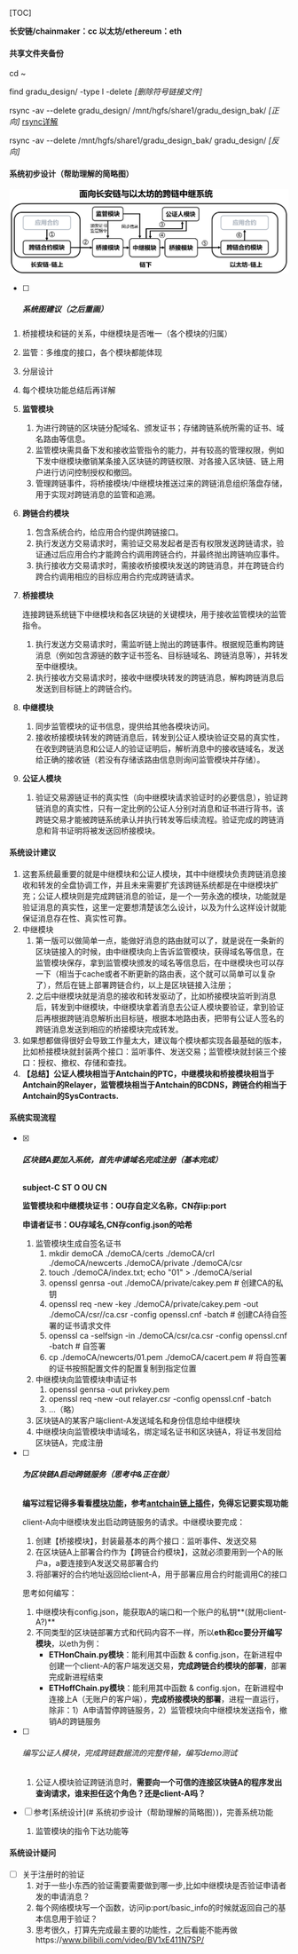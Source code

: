 [TOC]

**长安链/chainmaker：cc 				以太坊/ethereum：eth**



#### 共享文件夹备份 

cd ~

find gradu_design/ -type l -delete *[删除符号链接文件]*

rsync -av --delete gradu_design/ /mnt/hgfs/share1/gradu_design_bak/ *[正向]* [rsync详解](https://www.ruanyifeng.com/blog/2020/08/rsync.html)

rsync -av --delete /mnt/hgfs/share1/gradu_design_bak/ gradu_design/ *[反向]*



#### 系统初步设计（帮助理解的简略图）

![image-20240306110712685](./README.assets/image-20240306110712685.png)

- [ ] ##### 系统图建议（之后重画）


1. 桥接模块和链的关系，中继模块是否唯一（各个模块的归属）

2. 监管：多维度的接口，各个模块都能体现

3. 分层设计

4. 每个模块功能总结后再详解

5. **监管模块**

   1. 为进行跨链的区块链分配域名、颁发证书；存储跨链系统所需的证书、域名路由等信息。
   2. 监管模块需具备下发和接收监管指令的能力，并有较高的管理权限，例如下发中继模块撤销某条接入区块链的跨链权限、对各接入区块链、链上用户进行访问控制授权和撤回。
   3. 管理跨链事件，将桥接模块/中继模块推送过来的跨链消息组织落盘存储，用于实现对跨链消息的监管和追溯。

6. **跨链合约模块**<a name="anchor"></a> 

   1. 包含系统合约，给应用合约提供跨链接口。
   2. 执行发送方交易请求时，需验证交易发起者是否有权限发送跨链请求，验证通过后应用合约才能跨合约调用跨链合约，并最终抛出跨链响应事件。
   3. 执行接收方交易请求时，需接收桥接模块发送的跨链消息，并在跨链合约跨合约调用相应的目标应用合约完成跨链请求。

7. **桥接模块**

   连接跨链系统链下中继模块和各区块链的关键模块，用于接收监管模块的监管指令。

   1. 执行发送方交易请求时，需监听链上抛出的跨链事件。根据规范重构跨链消息（例如包含源链的数字证书签名、目标链域名、跨链消息等），并转发至中继模块。
   2. 执行接收方交易请求时，接收中继模块转发的跨链消息，解构跨链消息后发送到目标链上的跨链合约。

8. **中继模块**

   1. 同步监管模块的证书信息，提供给其他各模块访问。
   2. 接收桥接模块转发的跨链消息后，转发到公证人模块验证交易的真实性，在收到跨链消息和公证人的验证证明后，解析消息中的接收链域名，发送给正确的接收链（若没有存储该路由信息则询问监管模块并存储）。

9. **公证人模块**

   1. 验证交易源链证书的真实性（向中继模块请求验证时的必要信息），验证跨链消息的真实性，只有一定比例的公证人分别对消息和证书进行背书，该跨链交易才能被跨链系统承认并执行转发等后续流程。验证完成的跨链消息和背书证明将被发送回桥接模块。

   

#### 系统设计建议

1. 这套系统最重要的就是中继模块和公证人模块，其中中继模块负责跨链消息接收和转发的全盘协调工作，并且未来需要扩充该跨链系统都是在中继模块扩充；公证人模块则是完成跨链消息的验证，是一个一劳永逸的模块，功能就是验证消息的真实性，这里一定要想清楚该怎么设计，以及为什么这样设计就能保证消息存在性、真实性可靠。
2. 中继模块
   1. 第一版可以做简单一点，能做好消息的路由就可以了，就是说在一条新的区块链接入的时候，由中继模块向上告诉监管模块，获得域名等信息，在监管模块保存，拿到监管模块颁发的域名等信息后，在中继模块也可以存一下（相当于cache或者不断更新的路由表，这个就可以简单可以复杂了），然后在链上部署跨链合约，以上是区块链接入注册；
   2. 之后中继模块就是消息的接收和转发驱动了，比如桥接模块监听到消息后，转发到中继模块，中继模块拿着消息去公证人模块要验证，拿到验证后再根据跨链消息解析出目标链，根据本地路由表，把带有公证人签名的跨链消息发送到相应的桥接模块完成转发。
3. 如果想都做得很好会导致工作量太大，建议每个模块都实现各最基础的版本，比如桥接模块就封装两个接口：监听事件、发送交易；监管模块就封装三个接口：授权、撤权、存储和查找。
4. **【总结】公证人模块相当于Antchain的PTC，中继模块和桥接模块相当于Antchain的Relayer，监管模块相当于Antchain的BCDNS，跨链合约相当于Antchain的SysContracts.**



#### 系统实现流程

- [x] ###### **区块链A要加入系统，首先申请域名完成注册（基本完成）**

  **subject-C ST O  OU CN**

  **监管模块和中继模块证书：OU存自定义名称，CN存ip:port**

  **申请者证书：OU存域名,CN存config.json的哈希**

  1. 监管模块生成自签名证书
     1. mkdir demoCA ./demoCA/certs ./demoCA/crl ./demoCA/newcerts ./demoCA/private ./demoCA/csr
     2. touch ./demoCA/index.txt; echo "01" > ./demoCA/serial
     3. openssl genrsa -out ./demoCA/private/cakey.pem   # 创建CA的私钥
     4. openssl req -new -key ./demoCA/private/cakey.pem -out ./demoCA/csr//ca.csr -config openssl.cnf -batch   # 创建CA待自签署的证书请求文件
     5. openssl ca -selfsign -in ./demoCA/csr/ca.csr -config openssl.cnf -batch   # 自签署
     6. cp ./demoCA/newcerts/01.pem ./demoCA/cacert.pem   # 将自签署的证书按照配置文件的配置复制到指定位置
  2. 中继模块向监管模块申请证书
     1. openssl genrsa -out privkey.pem
     2. openssl req -new -out relayer.csr -config openssl.cnf -batch
     3. ...（略）
  3. 区块链A的某客户端client-A发送域名和身份信息给中继模块
  4. 中继模块向监管模块申请域名，绑定域名证书和区块链A，将证书发回给区块链A，完成注册

- [ ] ###### **为区块链A启动跨链服务（思考中&正在做）**

  **编写过程记得多看看<a href="#anchor">模块功能</a>，参考[antchain链上插件](https://github.com/AntChainOpenLabs/AntChainBridgePluginSDK/wiki/2.-AntChain-Bridge%E8%B7%A8%E9%93%BE%EF%BC%9A%E5%BC%82%E6%9E%84%E9%93%BE%E6%8F%92%E4%BB%B6%E5%BC%80%E5%8F%91%E6%89%8B%E5%86%8C)，免得忘记要实现功能**

  client-A向中继模块发出启动跨链服务的请求。中继模块要完成：
  
  1. 创建【桥接模块】，封装最基本的两个接口：监听事件、发送交易
  2. 在区块链A上部署合约作为【跨链合约模块】，这就必须要用到一个A的账户a，a要连接到A发送交易部署合约
  3. 将部署好的合约地址返回给client-A，用于部署应用合约时能调用C的接口
  
  思考如何编写：
  
  1. 中继模块有config.json，能获取A的端口和一个账户的私钥**(就用client-A?)**
  2. 不同类型的区块链部署方式和代码内容不一样，所以**eth和cc要分开编写模块**，以eth为例：
     - **ETHonChain.py模块**：能利用其中函数 & config.json，在新进程中创建一个client-A的客户端发送交易，**完成跨链合约模块的部署**，部署完成新进程结束
     - **ETHoffChain.py模块**：能利用其中函数 & config.sjon，在新进程中连接上A（无账户的客户端），**完成桥接模块的部署**，进程一直运行，除非：1）A申请暂停跨链服务，2）监管模块向中继模块发送指令，撤销A的跨链服务
  
- [ ] ###### 编写公证人模块，完成跨链数据流的完整传输，编写demo测试

  1. 公证人模块验证跨链消息时，**需要向一个可信的连接区块链A的程序发出查询请求，谁来担任这个角色？还是client-A吗？**

- [ ] 参考[系统设计](# 系统初步设计（帮助理解的简略图）)，完善系统功能

  1. 监管模块的指令下达功能等



#### 系统设计疑问

- [ ] 关于注册时的验证
  1. 对于一些小东西的验证需要需要做到哪一步,比如中继模块是否验证申请者发的申请消息？
  2. 每个网络模块写一个函数，访问ip:port/basic_info的时候就返回自己的基本信息用于验证？
  3. 思考很久，打算先完成最主要的功能性，之后看能不能再做https://www.bilibili.com/video/BV1xE411N7SP/
